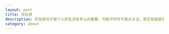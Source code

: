 ```yaml
---
layout: post
title: 存在感
description: 存在感对于每个人的生活有多么的重要，可能平时并不是太关注，其实他就是生活的全部
category: about
---
```






[GongVirgil]:    http://gongvirgil.github.com  "gongvirgil"